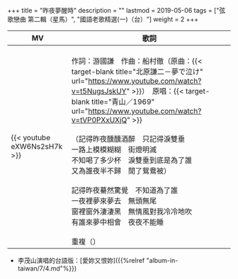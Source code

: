 +++
title = "昨夜夢醒時"
description = ""
lastmod = 2019-05-06
tags = ["弦歌戀曲 第二輯（星馬）", "國語老歌精選(一)（台）"]
weight = 2
+++

MV  | 歌詞  
--------------|-------
{{< youtube eXW6Ns2sH7k >}}|<br/>作詞：游國謙　作曲：船村徹（原曲：{{< target-blank title="北原謙二－夢で泣け" url="https://www.youtube.com/watch?v=t5NugsJskUY" >}}）　原唱：{{< target-blank title="青山／1969" url="https://www.youtube.com/watch?v=tVP0PXxUXjQ" >}}<br/><br/>（記得昨夜醺醺酒醉　只記得淚雙垂<br/>一路上模模糊糊　街燈明滅<br/>不知喝了多少杯　淚雙垂到底是為了誰<br/>又為誰夜半不歸　閒了鴛鴦被）<br/><br/>記得昨夜驀然驚覺　不知道為了誰<br/>一夜裡夢來夢去　無頭無尾<br/>窗裡窗外淒淒黑　無情風對我冷冷地吹<br/>有誰來夢中相會　夜夜不能睡<br/><br/>重複（）

* 李茂山演唱的台語版：[愛妳又恨妳]({{%relref "album-in-taiwan/7/4.md"%}}) 
